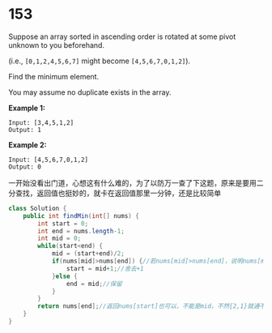 # 153

Suppose an array sorted in ascending order is rotated at some pivot unknown to you beforehand.

(i.e.,  `[0,1,2,4,5,6,7]` might become  `[4,5,6,7,0,1,2]`).

Find the minimum element.

You may assume no duplicate exists in the array.

**Example 1:**

```
Input: [3,4,5,1,2] 
Output: 1
```

**Example 2:**

```
Input: [4,5,6,7,0,1,2]
Output: 0
```

一开始没看出门道，心想这有什么难的，为了以防万一查了下这题，原来是要用二分查找，返回值也挺妙的，就卡在返回值那里一分钟，还是比较简单

```java
class Solution {
    public int findMin(int[] nums) {
        int start = 0;
        int end = nums.length-1;
        int mid = 0;   
        while(start<end) {
        	mid = (start+end)/2;
        	if(nums[mid]>nums[end]) {//若nums[mid]>nums[end]，说明nums[mid]属于前面升序的部分
        		start = mid+1;//舍去+1
        	}else {
        		end = mid;//保留
        	}
        }
        return nums[end];//返回nums[start]也可以，不能是mid，不然{2,1}就通不过了
    }
}
```

